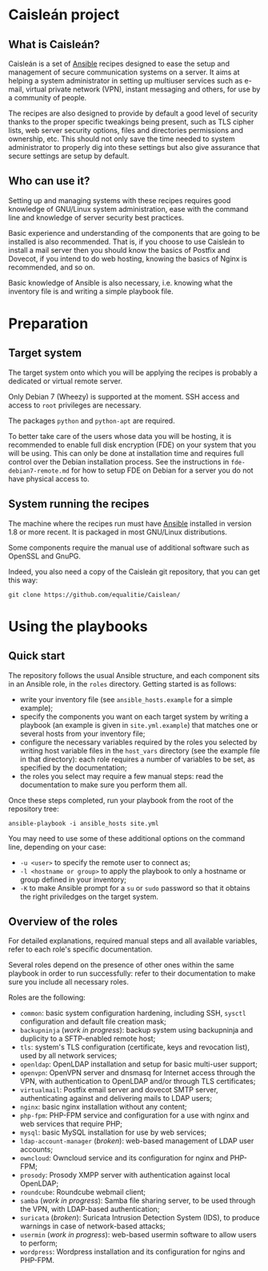 # Caisleán project

## What is Caisleán?

Caisleán is a set of [Ansible](https://www.ansible.com) recipes designed to ease
the setup and management of secure communication systems on a server. It aims at
helping a system administrator in setting up multiuser services such as e-mail,
virtual private network (VPN), instant messaging and others, for use by a
community of people.

The recipes are also designed to provide by default a good level of security
thanks to the proper specific tweakings being present, such as TLS cipher lists,
web server security options, files and directories permissions and ownership,
etc. This should not only save the time needed to system administrator to
properly dig into these settings but also give assurance that secure settings
are setup by default.

## Who can use it?

Setting up and managing systems with these recipes requires good knowledge of
GNU/Linux system administration, ease with the command line and knowledge of
server security best practices.

Basic experience and understanding of the components that are going to be
installed is also recommended. That is, if you choose to use Caisleán to install
a mail server then you should know the basics of Postfix and Dovecot, if you
intend to do web hosting, knowing the basics of Nginx is recommended, and so on.

Basic knowledge of Ansible is also necessary, i.e. knowing what the inventory
file is and writing a simple playbook file.

# Preparation

## Target system

The target system onto which you will be applying the recipes is probably a
dedicated or virtual remote server.

Only Debian 7 (Wheezy) is supported at the moment. SSH access and access to
`root` privileges are necessary.

The packages `python` and `python-apt` are required.

To better take care of the users whose data you will be hosting, it is
recommended to enable full disk encryption (FDE) on your system that you will be
using. This can only be done at installation time and requires full control over
the Debian installation process. See the instructions in `fde-debian7-remote.md`
for how to setup FDE on Debian for a server you do not have physical access to.

## System running the recipes

The machine where the recipes run must have [Ansible](https://www.ansible.com)
installed in version 1.8 or more recent. It is packaged in most GNU/Linux
distributions.

Some components require the manual use of additional software such as OpenSSL
and GnuPG.

Indeed, you also need a copy of the Caisleán git repository, that you can get
this way:

    git clone https://github.com/equalitie/Caislean/

# Using the playbooks

## Quick start

The repository follows the usual Ansible structure, and each component sits in
an Ansible role, in the `roles` directory. Getting started is as follows:

- write your inventory file (see `ansible_hosts.example` for a simple example);
- specify the components you want on each target system by writing a playbook
  (an example is given in `site.yml.example`) that matches one or several hosts
  from your inventory file;
- configure the necessary variables required by the roles you selected by
  writing host variable files in the `host_vars` directory (see the example
  file in that directory): each role requires a number of variables to be set,
  as specified by the documentation;
- the roles you select may require a few manual steps: read the documentation to
  make sure you perform them all.

Once these steps completed, run your playbook from the root of the repository
tree:

    ansible-playbook -i ansible_hosts site.yml

You may need to use some of these additional options on the command line,
depending on your case:

- `-u <user>` to specify the remote user to connect as;
- `-l <hostname or group>` to apply the playbook to only a hostname or group
  defined in your inventory;
- `-K` to make Ansible prompt for a `su` or `sudo` password so that it obtains
  the right priviledges on the target system.

## Overview of the roles

For detailed explanations, required manual steps and all available variables,
refer to each role's specific documentation.

Several roles depend on the presence of other ones within the same playbook in
order to run successfully: refer to their documentation to make sure you include
all necessary roles.

Roles are the following:

- `common`: basic system configuration hardening, including SSH, `sysctl`
  configuration and default file creation mask;
- `backupninja` (_work in progress_): backup system using backupninja and
  duplicity to a SFTP-enabled remote host;
- `tls`: system's TLS configuration (certificate, keys and revocation list),
  used by all network services;
- `openldap`: OpenLDAP installation and setup for basic multi-user support;
- `openvpn`: OpenVPN server and dnsmasq for Internet access through the VPN,
  with authentication to OpenLDAP and/or through TLS certificates;
- `virtualmail`: Postfix email server and dovecot SMTP server, authenticating
  against and delivering mails to LDAP users;
- `nginx`: basic nginx installation without any content;
- `php-fpm`: PHP-FPM service and configuration for a use with nginx and web
  services that require PHP;
- `mysql`: basic MySQL installation for use by web services;
- `ldap-account-manager` (_broken_): web-based management of LDAP user accounts;
- `owncloud`: Owncloud service and its configuration for nginx and PHP-FPM;
- `prosody`: Prosody XMPP server with authentication against local OpenLDAP;
- `roundcube`: Roundcube webmail client;
- `samba` (_work in progress_): Samba file sharing server, to be used through
  the VPN, with LDAP-based authentication;
- `suricata` (_broken_): Suricata Intrusion Detection System (IDS), to produce
  warnings in case of network-based attacks;
- `usermin` (_work in progress_): web-based usermin software to allow users to
  perform;
- `wordpress`: Wordpress installation and its configuration for ngins and
  PHP-FPM.

